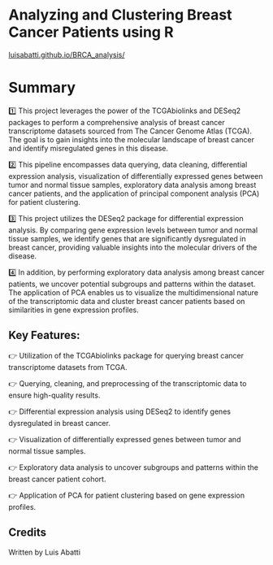 # Analyzing and Clustering Breast Cancer Patients using R 
[luisabatti.github.io/BRCA_analysis/](https://luisabatti.github.io/BRCA_analysis/)

# Summary

1️⃣ This project leverages the power of the TCGAbiolinks and DESeq2 packages to perform a comprehensive analysis of breast cancer transcriptome datasets sourced from The Cancer Genome Atlas (TCGA). The goal is to gain insights into the molecular landscape of breast cancer and identify misregulated genes in this disease.

2️⃣ This pipeline encompasses data querying, data cleaning, differential expression analysis, visualization of differentially expressed genes between tumor and normal tissue samples, exploratory data analysis among breast cancer patients, and the application of principal component analysis (PCA) for patient clustering.

3️⃣ This project utilizes the DESeq2 package for differential expression analysis. By comparing gene expression levels between tumor and normal tissue samples, we identify genes that are significantly dysregulated in breast cancer, providing valuable insights into the molecular drivers of the disease.

4️⃣ In addition, by performing exploratory data analysis among breast cancer patients, we uncover potential subgroups and patterns within the dataset. The application of PCA enables us to visualize the multidimensional nature of the transcriptomic data and cluster breast cancer patients based on similarities in gene expression profiles.

## Key Features:

👉 Utilization of the TCGAbiolinks package for querying breast cancer transcriptome datasets from TCGA.

👉 Querying, cleaning, and preprocessing of the transcriptomic data to ensure high-quality results.

👉 Differential expression analysis using DESeq2 to identify genes dysregulated in breast cancer.

👉 Visualization of differentially expressed genes between tumor and normal tissue samples.

👉 Exploratory data analysis to uncover subgroups and patterns within the breast cancer patient cohort.

👉 Application of PCA for patient clustering based on gene expression profiles.

## Credits
Written by Luis Abatti
